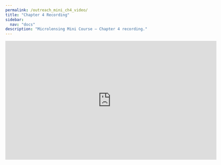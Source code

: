 ```yaml
---
permalink: /outreach_mini_ch4_video/
title: "Chapter 4 Recording"
sidebar:
  nav: "docs"
description: "Microlensing Mini Course — Chapter 4 recording."
---
```


<iframe width="660" height="371" 
        src="https://www.youtube.com/embed/8lH0AZINbg4?si=onp6zgcm9W1yGavj" 
        frameborder="0" 
        allowfullscreen>
</iframe>
